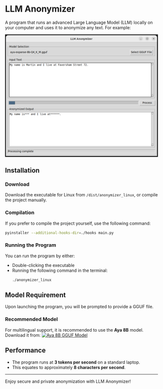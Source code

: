 # LLM Anonymizer

A program that runs an advanced Large Language Model (LLM) locally on your computer and uses it to anonymize any text. For example:

![Anonymization Example](screenshot_v1.png)

## Installation

### Download
Download the executable for Linux from `/dist/anonymizer_linux`, or compile the project manually.

### Compilation
If you prefer to compile the project yourself, use the following command:
```bash
pyinstaller --additional-hooks-dir=./hooks main.py
```

### Running the Program
You can run the program by either:
- Double-clicking the executable
- Running the following command in the terminal:
  ```bash
  ./anonymizer_linux
  ```

## Model Requirement
Upon launching the program, you will be prompted to provide a GGUF file. 

### Recommended Model
For multilingual support, it is recommended to use the **Aya 8B** model. Download it from:
[![Aya 8B GGUF Model](https://huggingface.co/bartowski/aya-expanse-8b-GGUF/resolve/main/aya-expanse-8b-Q4_K_M.gguf?download=true)](https://huggingface.co/bartowski/aya-expanse-8b-GGUF/resolve/main/aya-expanse-8b-Q4_K_M.gguf?download=true)

## Performance
- The program runs at **3 tokens per second** on a standard laptop.
- This equates to approximately **8 characters per second**.

---

Enjoy secure and private anonymization with LLM Anonymizer!